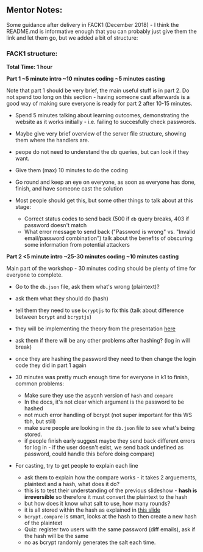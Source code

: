 ## Mentor Notes:

Some guidance after delivery in FACK1 (December 2018) - I think the README.md is informative enough that you can probably just give them the link and let them go, but we added a bit of structure:

### FACK1 structure:

**Total Time: 1 hour**

**Part 1 ~5 minute intro ~10 minutes coding ~5 minutes casting**

Note that part 1 should be very brief, the main useful stuff is in part 2. Do not spend too long on this section - having someone cast afterwards is a good way of making sure everyone is ready for part 2 after 10-15 minutes.
- Spend 5 minutes talking about learning outcomes, demonstrating the website as it works initially - i.e. failing to succesfully check passwords.
- Maybe give very brief overview of the server file structure, showing them where the handlers are.
- peope do not need to understand the db queries, but can look if they want.

- Give them (max) 10 minutes to do the coding 
- Go round and keep an eye on everyone, as soon as everyone has done, finish, and have someone cast the solution
- Most people should get this, but some other things to talk about at this stage:
  - Correct status codes to send back (500 if `db` query breaks, 403 if password doesn't match
  - What error message to send back ("Password is wrong" vs. "Invalid email/password combination") talk about the benefits of obscuring some information from potential attackers

**Part 2 <5 minute intro ~25-30 minutes coding ~10 minutes casting**

Main part of the workshop - 30 minutes coding should be plenty of time for everyone to complete.

- Go to the `db.json` file, ask them what's wrong (plaintext)?
- ask them what they should do (hash)
- tell them they need to use `bcryptjs` to fix this (talk about difference between `bcrypt` and `bcryptjs`)
- they will be implementing the theory from the presentation [here](https://docs.google.com/presentation/d/1EwWXNoJHxRoJxhFRvwvOr2tqslQe4PBxyDeRHWJFJH4/edit#slide=id.p1)
- ask them if there will be any other problems after hashing? (log in will break)
- once they are hashing the password they need to then change the login code they did in part 1 again

- 30 minutes was pretty much enough time for everyone in k1 to finish, common problems:
  - Make sure they use the asycnh version of `hash` and `compare`
  - In the docs, it's not clear which argument is the password to be hashed
  - not much error handling of bcrypt (not super important for this WS tbh, but still)
  - make sure people are looking in the `db.json` file to see what's being stored.
  - if people finish early suggest maybe they send back different errors for log in - if the user doesn't exist, we send back undefined as password, could handle this before doing compare)
  
- For casting, try to get people to explain each line
  - ask them to explain how the compare works - it takes 2 arguements, plaintext and a hash, what does it do?
  - this is to test their understanding of the previous slideshow - **hash is irreversible** so therefore it must convert the plaintext to the hash
  - but how does it know what salt to use, how many rounds?
  - it is all stored within the hash as explained in [this slide](https://docs.google.com/presentation/d/1EwWXNoJHxRoJxhFRvwvOr2tqslQe4PBxyDeRHWJFJH4/edit#slide=id.p26)
  - `bcrypt.compare` is smart, looks at the hash to then create a new hash of the plaintext
  - Quiz: register two users with the same password (diff emails), ask if the hash will be the same
  - no as bcrypt randomly generates the salt each time.
  
